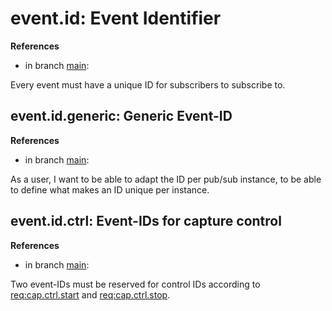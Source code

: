 # event.id: Event Identifier

**References**

- in branch [main](https://github.com/mhatzl/evident/tree/main): 

Every event must have a unique ID for subscribers to subscribe to.

## event.id.generic: Generic Event-ID

**References**

- in branch [main](https://github.com/mhatzl/evident/tree/main): 

As a user, I want to be able to adapt the ID per pub/sub instance, to be able to define what makes an ID unique per instance.

## event.id.ctrl: Event-IDs for capture control

**References**

- in branch [main](https://github.com/mhatzl/evident/tree/main): 

Two event-IDs must be reserved for control IDs according to [req:cap.ctrl.start](5-REQ-cap.ctrl#capctrlstart-start-capturing) and [req:cap.ctrl.stop](5-REQ-cap.ctrl#capctrlstop-stop-capturing).
